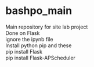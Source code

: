 # bashpo_main
Main repository for site lab project<br>
Done on Flask<br>
ignore the ipynb file<br>
Install python pip and these <br>
pip install Flask <br>
pip install Flask-APScheduler
